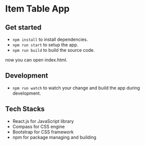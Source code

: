 # Item Table App

## Get started
- `npm install` to install dependencies.
- `npm run start` to setup the app.
- `npm run build` to build the source code.

now you can open index.html.

## Development
- `npm run watch` to watch your change and build the app during development.

## Tech Stacks
- React.js for JavaScript library
- Compass for CSS engine
- Bootstrap for CSS framework
- npm for package managing and building

